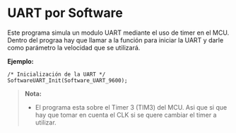 UART por Software
===================

Este programa simula un modulo UART mediante el uso de timer en el MCU. Dentro del prograa hay que llamar a la función para iniciar la UART y darle como parámetro la velocidad que se utilizará. </p>

**Ejemplo:**
```
/* Inicialización de la UART */
SoftwareUART_Init(Software_UART_9600);
```

> **Nota:**
> - El programa esta sobre el Timer 3 (TIM3) del MCU. Asi que si que hay que tomar en cuenta el CLK si se quere cambiar el timer a utilizar.
